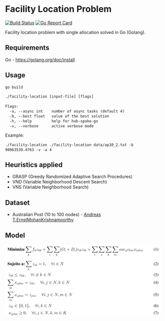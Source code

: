 # Facility Location Problem

[![Build Status](https://travis-ci.org/rodrigo-brito/facility-location.svg?branch=master)](https://travis-ci.org/rodrigo-brito/facility-location) [![Go Report Card](https://goreportcard.com/badge/github.com/rodrigo-brito/facility-location)](https://goreportcard.com/report/github.com/rodrigo-brito/facility-location)

Facility location problem with single allocation solved in Go (Golang).

## Requirements

Go - https://golang.org/doc/install

## Usage

```
go build
```

```
./facility-location [input-file] [flags]

Flags:
  -a, --async int    number of async tasks (default 4)
  -b, --best float   value of the best solution
  -h, --help         help for hub-spoke-go
  -v, --verbose      active verbose mode
```

Example:

```
./facility-location ./facility-location data/ap10_2.txt -b 90963539.4763 -v -a 4
```

## Heuristics applied

- GRASP (Greedy Randomized Adaptive Search Procedures)
- VND (Variable Neighborhood Descent Search)
- VNS (Variable Neighborhood Search)

## Dataset

- Australian Post (10 to 100 nodes) - [Andreas T.ErnstMohanKrishnamoorthy](https://www.sciencedirect.com/science/article/pii/S0966834996000113)

## Model

<img src="model.png" />
